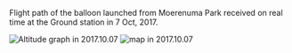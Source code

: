 Flight path of the balloon launched from Moerenuma Park received on real time at the Ground station in 7 Oct, 2017.

<img src="https://github.com/siaflab/space-moere-flight-data/blob/master/171007/20171007_altgraf.png" alt="Altitude graph in 2017.10.07" title="Altitude graph in 2017.10.07">

<img src="https://github.com/siaflab/space-moere-flight-data/blob/master/171007/20171007_map.png" alt="map in 2017.10.07" title="map in 2017.10.07">
